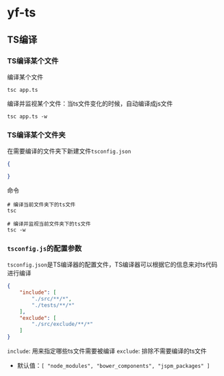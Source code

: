 # yf-ts

## TS编译

### TS编译某个文件

编译某个文件

```shell
tsc app.ts
```

编译并监视某个文件：当ts文件变化的时候，自动编译成js文件

```shell
tsc app.ts -w
```

### TS编译某个文件夹

在需要编译的文件夹下新建文件`tsconfig.json`

```json
{

}
```

命令

```shell
# 编译当前文件夹下的ts文件
tsc

# 编译并监视当前文件夹下的ts文件
tsc -w
```

### `tsconfig.js`的配置参数

`tsconfig.json`是TS编译器的配置文件，TS编译器可以根据它的信息来对ts代码进行编译

```json
{
    "include": [
        "./src/**/*",
        "./tests/**/*"
    ],
    "exclude": [
        "./src/exclude/**/*"
    ]
}
```

`include`: 用来指定哪些ts文件需要被编译
`exclude`: 排除不需要编译的ts文件

- 默认值：`[ "node_modules", "bower_components", "jspm_packages" ]`
